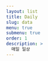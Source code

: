 ```yaml
---
layout: list
title: Daily
slug: data
menu: true
submenu: true
order: 1
description: >
  매일 일상 
---
```

